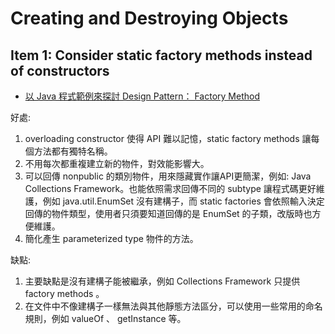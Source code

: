# Creating and Destroying Objects #

## Item 1: Consider static factory methods instead of constructors ##

- [以 Java 程式範例來探討 Design Pattern： Factory Method](http://www.dotspace.idv.tw/Jyemii/patternscolumn/articles/FactoryMethodForJava.htm)

好處:

1. overloading constructor 使得 API 難以記憶，static factory methods 讓每個方法都有獨特名稱。
2. 不用每次都重複建立新的物件，對效能影響大。
3. 可以回傳 nonpublic 的類別物件，用來隱藏實作讓API更簡潔，例如: Java Collections Framework。也能依照需求回傳不同的 subtype  讓程式碼更好維護，例如 java.util.EnumSet 沒有建構子，而 static factories 會依照輸入決定回傳的物件類型，使用者只須要知道回傳的是 EnumSet 的子類，改版時也方便維護。
4. 簡化產生 parameterized type 物件的方法。

缺點:

1. 主要缺點是沒有建構子能被繼承，例如 Collections Framework 只提供 factory methods 。
2. 在文件中不像建構子一樣無法與其他靜態方法區分，可以使用一些常用的命名規則，例如 valueOf 、 getInstance 等。

